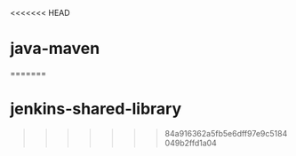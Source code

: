 <<<<<<< HEAD
# java-maven
=======
# jenkins-shared-library
>>>>>>> 84a916362a5fb5e6dff97e9c5184049b2ffd1a04
